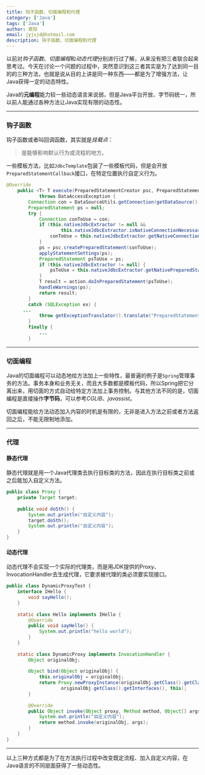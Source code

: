 ```yaml
---
title: 钩子函数、切面编程和代理
category: ['Java']
tags: ['Java']
author: 景阳
email: jyjsjd@hotmail.com
description: 钩子函数、切面编程和代理
---
```


以前对*钩子函数*、*切面编程*和*动态代理*分别进行过了解，从来没有把三者联合起来思考过。今天在讨论一个问题的过程中，突然意识到这三者其实是为了达到同一目的的三种方法，也就是说从目的上讲是同一种东西——都是为了增强方法，让Java获得一定的动态特性。

Java的**元编程**能力较一些动态语言来说弱，但是Java平台开放、字节码统一，所以前人能通过各种方法让Java实现有限的动态性。

---

### 钩子函数

钩子函数或者叫回调函数，其实就是*挂载点*：

>是能够影响默认行为或流程的地方。

一些模板方法，比如`JdbcTemplate`包装了一些模板代码，但是会开放`PreparedStatementCallback`接口，在特定位置执行自定义行为。

```java
@Override
	public <T> T execute(PreparedStatementCreator psc, PreparedStatementCallback<T> action)
			throws DataAccessException {
		Connection con = DataSourceUtils.getConnection(getDataSource());
		PreparedStatement ps = null;
		try {
			Connection conToUse = con;
			if (this.nativeJdbcExtractor != null &&
					this.nativeJdbcExtractor.isNativeConnectionNecessaryForNativePreparedStatements()) {
				conToUse = this.nativeJdbcExtractor.getNativeConnection(con);
			}
			ps = psc.createPreparedStatement(conToUse);
			applyStatementSettings(ps);
			PreparedStatement psToUse = ps;
			if (this.nativeJdbcExtractor != null) {
				psToUse = this.nativeJdbcExtractor.getNativePreparedStatement(ps);
			}
			T result = action.doInPreparedStatement(psToUse);
			handleWarnings(ps);
			return result;
		}
		catch (SQLException ex) {
      ...
			throw getExceptionTranslator().translate("PreparedStatementCallback", sql, ex);
		}
		finally {
			...
		}
```

---

### 切面编程

Java的切面编程可以动态地给方法加上一些特性，最普遍的例子是`Spring`管理事务的方法。事务本身和业务无关，而且大多数都是模板代码，所以Spring把它分离出来，用切面的方式自动给特定方法加上事务控制。与其他方法不同的是，切面编程是直接操作**字节码**，可以参考*CGLIB*、*javassist*。

切面编程能给方法动态加入内容的时机是有限的，无非是进入方法之前或者方法返回之后，不能无限制地添加。

---

### 代理

#### 静态代理

静态代理就是用一个Java代理类去执行目标类的方法，因此在执行目标类之前或之后能加入自定义方法。

```java
public class Proxy {
    private Target target;
  
    public void doSth() {
        System.out.println("自定义内容");
        target.doSth();
        System.out.println("自定义内容");
    }
}
```

#### 动态代理

动态代理不会实现一个实际的代理类，而是用JDK提供的Proxy、InvocationHandler去生成代理，它要求被代理的类必须要实现接口。

```java
public class DynamicProxyTest {
    interface IHello {
        void sayHello();
    }
 
    static class Hello implements IHello {
        @Override
        public void sayHello() {
            System.out.println("hello world");
        }
    }
 
    static class DynamicProxy implements InvocationHandler {
        Object originalObj;
 
        Object bind(Object originalObj) {
            this.originalObj = originalObj;
            return Proxy.newProxyInstance(originalObj.getClass().getClassLoader(),
                    originalObj.getClass().getInterfaces(), this);
        }
 
        @Override
        public Object invoke(Object proxy, Method method, Object[] args) throws Throwable {
            System.out.println("自定义内容");
            return method.invoke(originalObj, args);
        }
    }
}
```

---

以上三种方式都是为了在方法执行过程中改变既定流程、加入自定义内容，在Java语言的不同层面获得了一些动态性。

